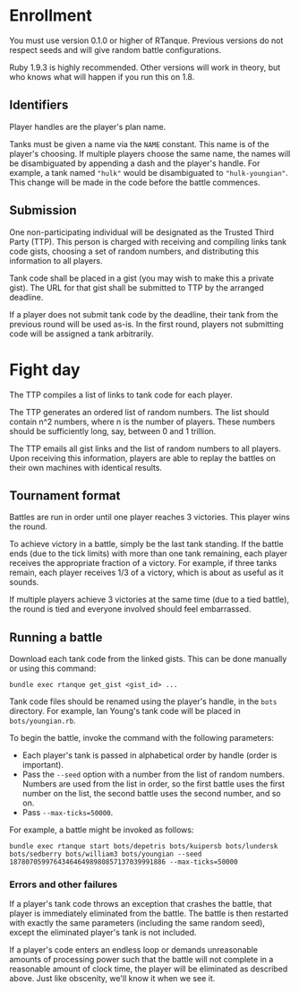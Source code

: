 # Enrollment #

You must use version 0.1.0 or higher of RTanque. Previous versions do not respect seeds and will give random battle configurations.

Ruby 1.9.3 is highly recommended. Other versions will work in theory, but who knows what will happen if you run this on 1.8.

## Identifiers ##

Player handles are the player's plan name.

Tanks must be given a name via the `NAME` constant. This name is of the player's choosing. If multiple players choose the same name, the names will be disambiguated by appending a dash and the player's handle. For example, a tank named `"hulk"` would be disambiguated to `"hulk-youngian"`. This change will be made in the code before the battle commences.

## Submission ##

One non-participating individual will be designated as the Trusted Third Party (TTP). This person is charged with receiving and compiling links tank code gists, choosing a set of random numbers, and distributing this information to all players.

Tank code shall be placed in a gist (you may wish to make this a private gist). The URL for that gist shall be submitted to TTP by the arranged deadline.

If a player does not submit tank code by the deadline, their tank from the previous round will be used as-is. In the first round, players not submitting code will be assigned a tank arbitrarily.

# Fight day #

The TTP compiles a list of links to tank code for each player.

The TTP generates an ordered list of random numbers. The list should contain n^2 numbers, where n is the number of players. These numbers should be sufficiently long, say, between 0 and 1 trillion.

The TTP emails all gist links and the list of random numbers to all players. Upon receiving this information, players are able to replay the battles on their own machines with identical results.

## Tournament format ##

Battles are run in order until one player reaches 3 victories. This player wins the round.

To achieve victory in a battle, simply be the last tank standing. If the battle ends (due to the tick limits) with more than one tank remaining, each player receives the appropriate fraction of a victory. For example, if three tanks remain, each player receives 1/3 of a victory, which is about as useful as it sounds.

If multiple players achieve 3 victories at the same time (due to a tied battle), the round is tied and everyone involved should feel embarrassed.

## Running a battle ##

Download each tank code from the linked gists. This can be done manually or using this command:

    bundle exec rtanque get_gist <gist_id> ...

Tank code files should be renamed using the player's handle, in the `bots` directory. For example, Ian Young's tank code will be placed in `bots/youngian.rb`.

To begin the battle, invoke the command with the following parameters:

 * Each player's tank is passed in alphabetical order by handle (order is important).
 * Pass the `--seed` option with a number from the list of random numbers. Numbers are used from the list in order, so the first battle uses the first number on the list, the second battle uses the second number, and so on.
 * Pass `--max-ticks=50000`.

For example, a battle might be invoked as follows:

    bundle exec rtanque start bots/depetris bots/kuipersb bots/lundersk bots/sedberry bots/william3 bots/youngian --seed 187807059976434646498980857137039991886 --max-ticks=50000

### Errors and other failures ###

If a player's tank code throws an exception that crashes the battle, that player is immediately eliminated from the battle. The battle is then restarted with exactly the same parameters (including the same random seed), except the eliminated player's tank is not included.

If a player's code enters an endless loop or demands unreasonable amounts of processing power such that the battle will not complete in a reasonable amount of clock time, the player will be eliminated as described above. Just like obscenity, we'll know it when we see it.
